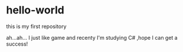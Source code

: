 # hello-world
this is my first repository

ah...ah...
I just like game
and recenty I'm studying C# ,hope I can get a success!
